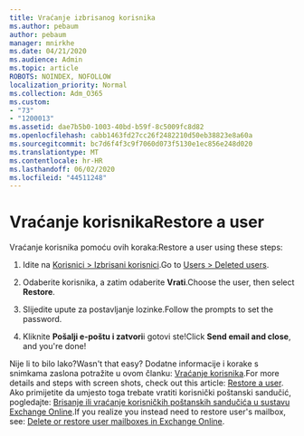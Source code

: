 ```yaml
---
title: Vraćanje izbrisanog korisnika
ms.author: pebaum
author: pebaum
manager: mnirkhe
ms.date: 04/21/2020
ms.audience: Admin
ms.topic: article
ROBOTS: NOINDEX, NOFOLLOW
localization_priority: Normal
ms.collection: Adm_O365
ms.custom:
- "73"
- "1200013"
ms.assetid: dae7b5b0-1003-40bd-b59f-8c5009fc8d82
ms.openlocfilehash: cabb1463fd27cc26f2482210d50eb38823e8a60a
ms.sourcegitcommit: bc7d6f4f3c9f7060d073f5130e1ec856e248d020
ms.translationtype: MT
ms.contentlocale: hr-HR
ms.lasthandoff: 06/02/2020
ms.locfileid: "44511248"
---
```

# <a name="restore-a-user"></a><span data-ttu-id="40bf0-102">Vraćanje korisnika</span><span class="sxs-lookup"><span data-stu-id="40bf0-102">Restore a user</span></span>

<span data-ttu-id="40bf0-103">Vraćanje korisnika pomoću ovih koraka:</span><span class="sxs-lookup"><span data-stu-id="40bf0-103">Restore a user using these steps:</span></span>
  
1. <span data-ttu-id="40bf0-104">Idite na [Korisnici \> Izbrisani korisnici](https://admin.microsoft.com/adminportal/home#/deletedusers).</span><span class="sxs-lookup"><span data-stu-id="40bf0-104">Go to [Users \> Deleted users](https://admin.microsoft.com/adminportal/home#/deletedusers).</span></span>

2. <span data-ttu-id="40bf0-105">Odaberite korisnika, a zatim odaberite **Vrati**.</span><span class="sxs-lookup"><span data-stu-id="40bf0-105">Choose the user, then select **Restore**.</span></span>

3. <span data-ttu-id="40bf0-106">Slijedite upute za postavljanje lozinke.</span><span class="sxs-lookup"><span data-stu-id="40bf0-106">Follow the prompts to set the password.</span></span>

4. <span data-ttu-id="40bf0-107">Kliknite **Pošalji e-poštu i zatvori**i gotovi ste!</span><span class="sxs-lookup"><span data-stu-id="40bf0-107">Click **Send email and close**, and you're done!</span></span>

<span data-ttu-id="40bf0-108">Nije li to bilo lako?</span><span class="sxs-lookup"><span data-stu-id="40bf0-108">Wasn't that easy?</span></span> <span data-ttu-id="40bf0-109">Dodatne informacije i korake s snimkama zaslona potražite u ovom članku: [Vraćanje korisnika](https://docs.microsoft.com/microsoft-365/admin/add-users/restore-user).</span><span class="sxs-lookup"><span data-stu-id="40bf0-109">For more details and steps with screen shots, check out this article: [Restore a user](https://docs.microsoft.com/microsoft-365/admin/add-users/restore-user).</span></span> <span data-ttu-id="40bf0-110">Ako primijetite da umjesto toga trebate vratiti korisnički poštanski sandučić, pogledajte: [Brisanje ili vraćanje korisničkih poštanskih sandučića u sustavu Exchange Online](https://docs.microsoft.com/exchange/recipients-in-exchange-online/delete-or-restore-mailboxes).</span><span class="sxs-lookup"><span data-stu-id="40bf0-110">If you realize you instead need to restore user's mailbox, see: [Delete or restore user mailboxes in Exchange Online](https://docs.microsoft.com/exchange/recipients-in-exchange-online/delete-or-restore-mailboxes).</span></span>